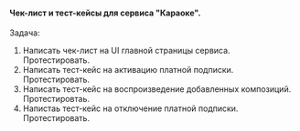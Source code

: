#### Чек-лист и тест-кейсы для сервиса "Караоке".
Задача: 
1. Написать чек-лист на UI главной страницы сервиса. Протестировать.
2. Написать тест-кейс на активацию платной подписки. Протестировать.
3. Написать тест-кейс на воспроизведение добавленных композиций. Протестировтаь.
4. Напистаь тест-кейс на отключение платной подписки. Протестировать.  
